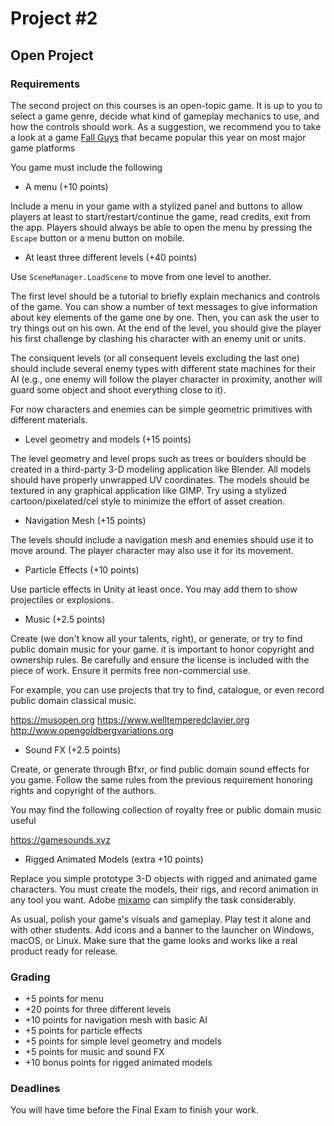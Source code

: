 Project #2
==========

## Open Project

### Requirements

The second project on this courses is an open-topic game. It is up to you to
select a game genre, decide what kind of gameplay mechanics to use, and how the
controls should work. As a suggestion, we recommend you to take a look at a
game [Fall Guys](https://store.steampowered.com/app/1097150/Fall_Guys_Ultimate_Knockout)
that became popular this year on most major game platforms 

You game must include the following

* A menu (+10 points)

Include a menu in your game with a stylized panel and buttons to allow players
at least to start/restart/continue the game, read credits, exit from the app.
Players should always be able to open the menu by pressing the `Escape` button
or a menu button on mobile.

* At least three different levels (+40 points)

Use `SceneManager.LoadScene` to move from one level to another.

The first level should be a tutorial to briefly explain mechanics and controls
of the game. You can show a number of text messages to give information about
key elements of the game one by one. Then, you can ask the user to try things
out on his own. At the end of the level, you should give the player his first
challenge by clashing his character with an enemy unit or units.

The consiquent levels (or all consequent levels excluding the last one) should
include several enemy types with different state machines for their AI (e.g.,
one enemy will follow the player character in proximity, another will guard some
object and shoot everything close to it).

For now characters and enemies can be simple geometric primitives with different
materials.

* Level geometry and models (+15 points)

The level geometry and level props such as trees or boulders should be created
in a third-party 3-D modeling application like Blender. All models should have
properly unwrapped UV coordinates. The models should be textured in any
graphical application like GIMP. Try using a stylized cartoon/pixelated/cel
style to minimize the effort of asset creation.

* Navigation Mesh (+15 points)

The levels should include a navigation mesh and enemies should use it to move
around. The player character may also use it for its movement.

* Particle Effects (+10 points)

Use particle effects in Unity at least once. You may add them to show
projectiles or explosions.

* Music (+2.5 points)

Create (we don't know all your talents, right), or generate, or try to find
public domain music for your game. it is important to honor copyright and
ownership rules. Be carefully and ensure the license is included with the piece
of work. Ensure it permits free non-commercial use.

For example, you can use projects that try to find, catalogue, or even record
public domain classical music.

<https://musopen.org>
<https://www.welltemperedclavier.org>
<http://www.opengoldbergvariations.org>

* Sound FX (+2.5 points)

Create, or generate through Bfxr, or find public domain sound effects for you
game. Follow the same rules from the previous requirement honoring rights and
copyright of the authors.

You may find the following collection of royalty free or public domain music
useful

<https://gamesounds.xyz>

* Rigged Animated Models (extra +10 points)

Replace you simple prototype 3-D objects with rigged and animated game
characters. You must create the models, their rigs, and record animation in any
tool you want. Adobe [mixamo](https://www.mixamo.com) can simplify the task
considerably.

As usual, polish your game's visuals and gameplay. Play test it alone and with
other students. Add icons and a banner to the launcher on Windows, macOS, or
Linux. Make sure that the game looks and works like a real product ready for
release.

### Grading

* +5 points for menu
* +20 points for three different levels
* +10 points for navigation mesh with basic AI
* +5 points for particle effects
* +5 points for simple level geometry and models
* +5 points for music and sound FX
* +10 bonus points for rigged animated models

### Deadlines

You will have time before the Final Exam to finish your work.
